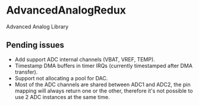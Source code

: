 # AdvancedAnalogRedux
Advanced Analog Library

## Pending issues

* Add support ADC internal channels (VBAT, VREF, TEMP).
* Timestamp DMA buffers in timer IRQs (currently timestamped after DMA transfer).
* Support not allocating a pool for DAC.
* Most of the ADC channels are shared between ADC1 and ADC2, the pin mapping will always return one or the other, therefore it's not possible to use 2 ADC instances at the same time.
